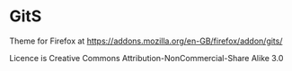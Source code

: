 # GitS

Theme for Firefox at https://addons.mozilla.org/en-GB/firefox/addon/gits/

Licence is Creative Commons Attribution-NonCommercial-Share Alike 3.0
